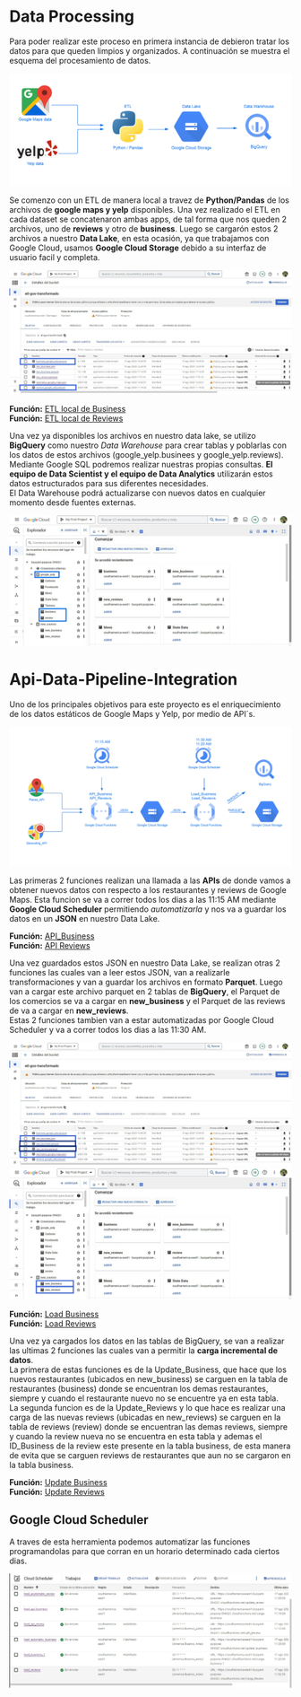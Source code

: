 # Data Processing 

Para poder realizar este proceso en primera instancia de debieron tratar los datos para que queden limpios y organizados. A continuación se muestra el esquema del procesamiento de datos.   

![Data Processing](https://github.com/MaryFlorence/ProyectoFinalDS/blob/main/_src/Data_Processing.jpg)    

Se comenzo con un ETL de manera local a travez de **Python/Pandas** de los archivos de **google maps y yelp** disponibles. Una vez realizado el ETL en cada dataset se concatenaron ambas apps, de tal forma que nos queden 2 archivos, uno de **reviews** y otro de **business**. Luego se cargarón estos 2 archivos a nuestro **Data Lake**, en esta ocasión, ya que trabajamos con Google Cloud, usamos **Google Cloud Storage** debido a su interfaz de usuario facil y completa.   

![Data Lake](https://github.com/MaryFlorence/ProyectoFinalDS/blob/main/_src/Data_Lake1.jpg)    

**Función:** [ETL local de Business](https://github.com/MaryFlorence/ProyectoFinalDS/blob/main/Funciones/ETL-Google_Yelp-Local/ETL-Business.ipynb)   
**Función:** [ETL local de Reviews](https://github.com/MaryFlorence/ProyectoFinalDS/blob/main/Funciones/ETL-Google_Yelp-Local/ETL-Reviews.ipynb)   

Una vez ya disponibles los archivos en nuestro data lake, se utilizo **BigQuery** como nuestro *Data Warehouse* para crear tablas y poblarlas con los datos de estos archivos (google_yelp.businees y google_yelp.reviews). Mediante Google SQL podremos realizar nuestras propias consultas. **El equipo de Data Scientist y el equipo de Data Analytics** utilizarán estos datos estructurados para sus diferentes necesidades.  
El Data Warehouse podrá actualizarse con nuevos datos en cualquier momento desde fuentes externas.   

![BigQuery](https://github.com/MaryFlorence/ProyectoFinalDS/blob/main/_src/BigQuery1.jpg)     

# Api-Data-Pipeline-Integration 

Uno de los principales objetivos para este proyecto es el enriquecimiento de los datos estáticos de Google Maps y Yelp, por medio de API´s.   

![API Data Pipeline](https://github.com/MaryFlorence/ProyectoFinalDS/blob/main/_src/API-Data.jpg)   

Las primeras 2 funciones realizan una llamada a las **APIs** de donde vamos a obtener nuevos datos con respecto a los restaurantes y reviews de Google Maps. Esta funcion se va a correr todos los dias a las 11:15 AM mediante **Google Cloud Scheduler** permitiendo *automatizarla* y nos va a guardar los datos en un **JSON** en nuestro Data Lake.   

**Función:** [API_Business](https://github.com/MaryFlorence/ProyectoFinalDS/tree/main/Funciones/API_Business)     
**Función:** [API Reviews](https://github.com/MaryFlorence/ProyectoFinalDS/tree/main/Funciones/API_Reviews)   

Una vez guardados estos JSON en nuestro Data Lake, se realizan otras 2 funciones las cuales van a leer estos JSON, van a realizarle transformaciones y van a guardar los archivos en formato **Parquet**. Luego van a cargar este archivo parquet en 2 tablas de **BigQuery**, el Parquet de los comercios se va a cargar en **new_business** y el Parquet de las reviews de va a cargar en **new_reviews**.  
Estas 2 funciones tambien van a estar automatizadas por Google Cloud Scheduler y va a correr todos los dias a las 11:30 AM. 

![Data Lake](https://github.com/MaryFlorence/ProyectoFinalDS/blob/main/_src/Bucket2.jpg)  
![BigQuery](https://github.com/MaryFlorence/ProyectoFinalDS/blob/main/_src/BigQuery2.jpg)

**Función:** [Load Business](https://github.com/MaryFlorence/ProyectoFinalDS/tree/main/Funciones/Load_Business)     
**Función:** [Load Reviews](https://github.com/MaryFlorence/ProyectoFinalDS/tree/main/Funciones/Load_Reviews)     

Una vez ya cargados los datos en las tablas de BigQuery, se van a realizar las ultimas 2 funciones las cuales van a permitir la **carga incremental de datos**.   
La primera de estas funciones es de la Update_Business, que hace que los nuevos restaurantes (ubicados en new_business) se carguen en la tabla de restaurantes (business) donde se encuentran los demas restaurantes, siempre y cuando el restaurante nuevo no se encuentre ya en esta tabla.   
La segunda funcion es de la Update_Reviews y lo que hace es realizar una carga de las nuevas reviews (ubicadas en new_reviews) se carguen en la tabla de reviews (review) donde se encuentran las demas reviews, siempre y cuando la review nueva no se encuentra en esta tabla y ademas el ID_Business de la review este presente en la tabla business, de esta manera de evita que se carguen reviews de restaurantes que aun no se cargaron en la tabla business. 

**Función:** [Update Business](https://github.com/MaryFlorence/ProyectoFinalDS/tree/main/Funciones/Update_Business)   
**Función:** [Update Reviews](https://github.com/MaryFlorence/ProyectoFinalDS/tree/main/Funciones/Update_Reviews)   

## Google Cloud Scheduler 

A traves de esta herramienta podemos automatizar las funciones programandolas para que corran en un horario determinado cada ciertos dias.  

![Scheduler](https://github.com/MaryFlorence/ProyectoFinalDS/blob/main/_src/Scheduler.jpeg)
